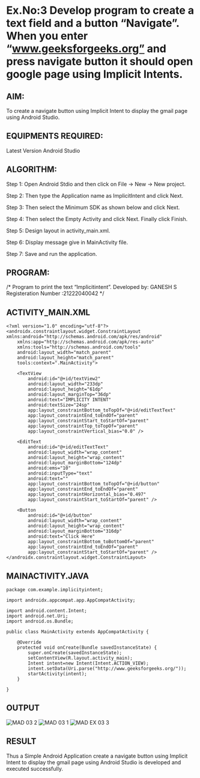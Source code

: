# Ex.No:3 Develop program to create a text field and a button “Navigate”. When you enter “www.geeksforgeeks.org” and press navigate button it should open google page using Implicit Intents.

## AIM:

To create a navigate button using Implicit Intent to display the gmail page using Android Studio.

## EQUIPMENTS REQUIRED:

Latest Version Android Studio

## ALGORITHM:
Step 1: Open Android Stdio and then click on File -> New -> New project.

Step 2: Then type the Application name as ImplicitIntent and click Next.

Step 3: Then select the Minimum SDK as shown below and click Next.

Step 4: Then select the Empty Activity and click Next. Finally click Finish.

Step 5: Design layout in activity_main.xml.

Step 6: Display message give in MainActivity file.

Step 7: Save and run the application.



## PROGRAM:
/*
Program to print the text “Implicitintent”.
Developed by: GANESH S
Registeration Number :21222040042
*/
## ACTIVITY_MAIN.XML
```
<?xml version="1.0" encoding="utf-8"?>
<androidx.constraintlayout.widget.ConstraintLayout xmlns:android="http://schemas.android.com/apk/res/android"
    xmlns:app="http://schemas.android.com/apk/res-auto"
    xmlns:tools="http://schemas.android.com/tools"
    android:layout_width="match_parent"
    android:layout_height="match_parent"
    tools:context=".MainActivity">

    <TextView
        android:id="@+id/textView2"
        android:layout_width="233dp"
        android:layout_height="61dp"
        android:layout_marginTop="36dp"
        android:text="IMPLICITY INTENT"
        android:textSize="24sp"
        app:layout_constraintBottom_toTopOf="@+id/editTextText"
        app:layout_constraintEnd_toEndOf="parent"
        app:layout_constraintStart_toStartOf="parent"
        app:layout_constraintTop_toTopOf="parent"
        app:layout_constraintVertical_bias="0.0" />

    <EditText
        android:id="@+id/editTextText"
        android:layout_width="wrap_content"
        android:layout_height="wrap_content"
        android:layout_marginBottom="124dp"
        android:ems="10"
        android:inputType="text"
        android:text=""
        app:layout_constraintBottom_toTopOf="@+id/button"
        app:layout_constraintEnd_toEndOf="parent"
        app:layout_constraintHorizontal_bias="0.497"
        app:layout_constraintStart_toStartOf="parent" />

    <Button
        android:id="@+id/button"
        android:layout_width="wrap_content"
        android:layout_height="wrap_content"
        android:layout_marginBottom="316dp"
        android:text="Click Here"
        app:layout_constraintBottom_toBottomOf="parent"
        app:layout_constraintEnd_toEndOf="parent"
        app:layout_constraintStart_toStartOf="parent" />
</androidx.constraintlayout.widget.ConstraintLayout>
```
## MAINACTIVITY.JAVA
```
package com.example.implicityintent;

import androidx.appcompat.app.AppCompatActivity;

import android.content.Intent;
import android.net.Uri;
import android.os.Bundle;

public class MainActivity extends AppCompatActivity {

    @Override
    protected void onCreate(Bundle savedInstanceState) {
        super.onCreate(savedInstanceState);
        setContentView(R.layout.activity_main);
        Intent intent=new Intent(Intent.ACTION_VIEW);
        intent.setData(Uri.parse("http://www.geeksforgeeks.org/"));
        startActivity(intent);
    }

}
```

## OUTPUT
![MAD 03 2](https://github.com/ganeshshanmugavel27/ImplicitIntent-MAD/assets/122046208/55c36047-ed36-4016-b7e0-bb384962cf5d)
![MAD 03 1](https://github.com/ganeshshanmugavel27/ImplicitIntent-MAD/assets/122046208/893594b7-40d4-4a13-96a2-226236872923)
![MAD EX 03 3](https://github.com/ganeshshanmugavel27/ImplicitIntent-MAD/assets/122046208/97da20ac-5209-42d0-b84c-ea8cd6ddf2d7)





## RESULT
Thus a Simple Android Application create a navigate button using Implicit Intent to display the gmail page using Android Studio is developed and executed successfully.


